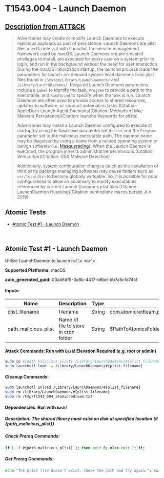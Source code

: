 # T1543.004 - Launch Daemon
## [Description from ATT&CK](https://attack.mitre.org/techniques/T1543/004)
<blockquote>Adversaries may create or modify Launch Daemons to execute malicious payloads as part of persistence. Launch Daemons are plist files used to interact with Launchd, the service management framework used by macOS. Launch Daemons require elevated privileges to install, are executed for every user on a system prior to login, and run in the background without the need for user interaction. During the macOS initialization startup, the launchd process loads the parameters for launch-on-demand system-level daemons from plist files found in <code>/System/Library/LaunchDaemons/</code> and <code>/Library/LaunchDaemons/</code>. Required Launch Daemons parameters include a <code>Label</code> to identify the task, <code>Program</code> to provide a path to the executable, and <code>RunAtLoad</code> to specify when the task is run. Launch Daemons are often used to provide access to shared resources, updates to software, or conduct automation tasks.(Citation: AppleDocs Launch Agent Daemons)(Citation: Methods of Mac Malware Persistence)(Citation: launchd Keywords for plists)

Adversaries may install a Launch Daemon configured to execute at startup by using the <code>RunAtLoad</code> parameter set to <code>true</code> and the <code>Program</code> parameter set to the malicious executable path. The daemon name may be disguised by using a name from a related operating system or benign software (i.e. [Masquerading](https://attack.mitre.org/techniques/T1036)). When the Launch Daemon is executed, the program inherits administrative permissions.(Citation: WireLurker)(Citation: OSX Malware Detection)

Additionally, system configuration changes (such as the installation of third party package managing software) may cause folders such as <code>usr/local/bin</code> to become globally writeable. So, it is possible for poor configurations to allow an adversary to modify executables referenced by current Launch Daemon's plist files.(Citation: LaunchDaemon Hijacking)(Citation: sentinelone macos persist Jun 2019)</blockquote>

## Atomic Tests

- [Atomic Test #1 - Launch Daemon](#atomic-test-1---launch-daemon)


<br/>

## Atomic Test #1 - Launch Daemon
Utilize LaunchDaemon to launch `Hello World`

**Supported Platforms:** macOS


**auto_generated_guid:** 03ab8df5-3a6b-4417-b6bd-bb7a5cfd74cf





#### Inputs:
| Name | Description | Type | Default Value |
|------|-------------|------|---------------|
| plist_filename | filename | String | com.atomicredteam.plist|
| path_malicious_plist | Name of file to store in cron folder | String | $PathToAtomicsFolder/T1543.004/src/atomicredteam_T1543_004.plist|


#### Attack Commands: Run with `bash`!  Elevation Required (e.g. root or admin) 


```bash
sudo cp #{path_malicious_plist} /Library/LaunchDaemons/#{plist_filename}
sudo launchctl load -w /Library/LaunchDaemons/#{plist_filename}
```

#### Cleanup Commands:
```bash
sudo launchctl unload /Library/LaunchDaemons/#{plist_filename}
sudo rm /Library/LaunchDaemons/#{plist_filename}
sudo rm /tmp/T1543_004_atomicredteam.txt
```



#### Dependencies:  Run with `bash`!
##### Description: The shared library must exist on disk at specified location (#{path_malicious_plist})
##### Check Prereq Commands:
```bash
if [ -f #{path_malicious_plist} ]; then exit 0; else exit 1; fi;
```
##### Get Prereq Commands:
```bash
echo "The plist file doesn't exist. Check the path and try again."; exit 1;
```




<br/>
